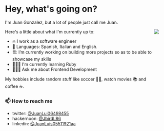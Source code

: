 # Hey, what's going on?

I'm Juan Gonzalez, but a lot of people just call me Juan.

Here's a little about what I'm currently up to:
  <img align="right" src="https://github-readme-stats.vercel.app/api/?username=JbirdL86&show_icons=true&hide_border=true" />

- 🔥 I work as a software engineer
- 🦙 Languages: Spanish, Italian and English.
- 🏗 I’m currently working on building more projects so as to be able to showcase my skills
- 🧙🏻‍♂️ I'm currently learning Ruby
- 👨🏻‍🎓 Ask me about Frontend Development

My hobbies include random stuff like soccer 👨🎤, watch movies 📚 and coffee ☕️.

###  📫 How to reach me

- twitter: [@JuanLui06498455](https://twitter.com/JuanLui06498455)
- hackernoon: [@JbirdL86](https://hackernoon.com/u/JbirdL86)
- linkedin: [@JuanLuis05511921aa ](https://www.linkedin.com/in/juan-luis-0551921aa/)


<!--
**JbirdL86/JbirdL86** is a ✨ _special_ ✨ repository because its `README.md` (this file) appears on your GitHub profile.

Here are some ideas to get you started:

- 🔭 I’m currently working as a freelancer.
- 🌱 I’m currently learning Backend development.
- 👯 I’m looking to collaborate on website developing.
- 📫 How to reach me: jgonzalez.wj@gmail.com


###  📫 How to reach me

- twitter: [@JuanLui06498455](https://twitter.com/JuanLui06498455)
- hackernoon: [@JbirdL86](https://hackernoon.com/u/JbirdL86)
- linkedin: [@JuanLuis05511921aa ](https://www.linkedin.com/in/juan-luis-0551921aa/)
-->
